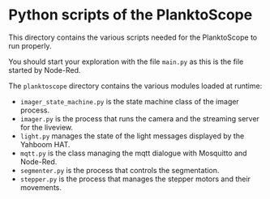 # Python scripts of the PlanktoScope

This directory contains the various scripts needed for the PlanktoScope to run properly.

You should start your exploration with the file `main.py` as this is the file started by Node-Red.

The `planktoscope` directory contains the various modules loaded at runtime:

- `imager_state_machine.py` is the state machine class of the imager process.
- `imager.py` is the process that runs the camera and the streaming server for the liveview.
- `light.py` manages the state of the light messages displayed by the Yahboom HAT.
- `mqtt.py` is the class managing the mqtt dialogue with Mosquitto and Node-Red.
- `segmenter.py` is the process that controls the segmentation.
- `stepper.py` is the process that manages the stepper motors and their movements.
